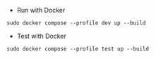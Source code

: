 - Run with Docker

`sudo docker compose --profile dev up --build`

- Test with Docker

`sudo docker compose --profile test up --build`
